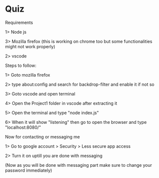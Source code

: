 # Quiz
Requirements 

1> Node js

3> Mozilla firefox (this is working on chrome too but some functionalities might not work properly)

2> vscode

Steps to follow:

1> Goto mozilla firefox

2> type about:config and search for backdrop-filter and enable it if not so

3> Goto vscode and open terminal

4> Open the Project1 folder in vscode after extracting it

5> Open the terminal and type "node index.js"

6> When it will show "listening" then go to open the browser and type "localhost:8080/"

Now for contacting or messaging me

1> Go to google account > Security > Less secure app access

2> Turn it on uptill you are done with messaging

(Now as you will be done with messaging part make sure to change your password immediately)

